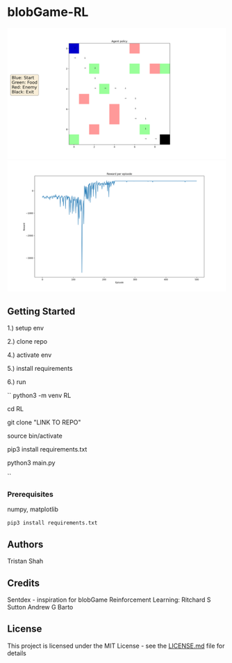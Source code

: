 # blobGame-RL

![](images/policy.png)
![](images/reward.png)

## Getting Started

1.) setup env

2.) clone repo

4.) activate env

5.) install requirements

6.) run

``
python3 -m venv RL

cd RL

git clone "LINK TO REPO"

source bin/activate

pip3 install requirements.txt

python3 main.py

``

### Prerequisites
numpy, matplotlib
```
pip3 install requirements.txt
```

## Authors
Tristan Shah

## Credits
Sentdex - inspiration for blobGame
Reinforcement Learning: 
	Ritchard S Sutton
	Andrew G Barto
## License

This project is licensed under the MIT License - see the [LICENSE.md](LICENSE.md) file for details